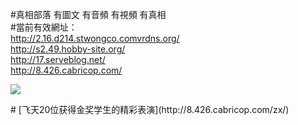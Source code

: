 #真相部落 有圖文 有音頻 有視頻 有真相<br>
#當前有效網址：<br>
http://2.16.d214.stwongco.comvrdns.org/<br>
http://s2.49.hobby-site.org/<br>
http://17.serveblog.net/<br>
http://8.426.cabricop.com/<br>

<a href="8.426.cabricop.com/zx/" target="_blank"><img src="http://8.426.cabricop.com/pic/2016/11/p7829911a215010452.jpg">

                                   
</a>
# [飞天20位获得金奖学生的精彩表演](http://8.426.cabricop.com/zx/)
